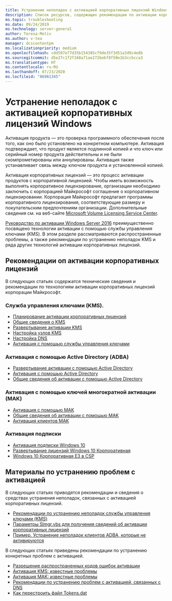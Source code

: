 ```yaml
---
title: Устранение неполадок с активацией корпоративных лицензий Windows
description: Список ресурсов, содержащих рекомендации по активации корпоративных лицензий и сведения об устранении неполадок, связанных с активацией.
ms.topic: troubleshooting
ms.date: 09/24/2019
ms.technology: server-general
author: Teresa-Motiv
ms.author: v-tea
manager: dcscontentpm
ms.localizationpriority: medium
ms.openlocfilehash: cdd597e77d35b154385cf9de35f3d51a3d9c4e8b
ms.sourcegitcommit: d5e27c1f2f168a71ae272bebf8f50e1b3ccbcca3
ms.translationtype: HT
ms.contentlocale: ru-RU
ms.lasthandoff: 07/23/2020
ms.locfileid: "86961345"
---
```

# <a name="troubleshooting-windows-volume-activation"></a>Устранение неполадок с активацией корпоративных лицензий Windows

Активация продукта — это проверка программного обеспечения после того, как оно было установлено на конкретном компьютере. Активация подтверждает, что продукт является подлинной копией и что ключ или серийный номер продукта действительны и не были скомпрометированы или аннулированы. Активация также устанавливает связь между ключом продукта и установленной копией.

Активация корпоративных лицензий — это процесс активации продуктов с корпоративной лицензией. Чтобы иметь возможность выполнять корпоративное лицензирование, организации необходимо заключить с корпорацией Майкрософт соглашение о корпоративном лицензировании. Корпорация Майкрософт предлагает программы корпоративного лицензирования, соответствующие размеру и покупательским предпочтениям организации. Дополнительные сведения см. на веб-сайте [Microsoft Volume Licensing Service Center](https://www.microsoft.com/Licensing/servicecenter/default.aspx).

[Руководство по активации Windows Server 2016](server-2016-activation.md) преимущественно посвящено технологии активации с помощью службы управления ключами (KMS). В этом разделе рассматриваются распространенные проблемы, а также рекомендации по устранению неполадок KMS и ряда других технологий активации корпоративных лицензий.

## <a name="best-practices-for-volume-activation"></a>Рекомендации оп активации корпоративных лицензий

В следующих статьях содержатся технические сведения и рекомендации по технологиям активации корпоративных лицензий корпорации Майкрософт.

### <a name="key-management-service-kms"></a>Служба управления ключами (KMS).

- [Планирование активации корпоративных лицензий](/windows/deployment/volume-activation/plan-for-volume-activation-client)
- [Общие сведения о KMS](/previous-versions/tn-archive/ff793434(v=technet.10))
- [Развертывание активации KMS](/previous-versions/tn-archive/ff793409%28v=technet.10%29)
- [Настройка узлов KMS](/previous-versions/tn-archive/ff793407%28v%3dtechnet.10%29)
- [Настройка DNS](/previous-versions/tn-archive/ff793405%28v%3dtechnet.10%29)
- [Активация с помощью службы управления ключами](/windows/deployment/volume-activation/activate-using-key-management-service-vamt)

### <a name="active-directory-based-activation-adba"></a>Активация с помощью Active Directory (ADBA)

- [Развертывание активации с помощью Active Directory](/previous-versions/windows/it-pro/windows-server-2012-r2-and-2012/dn502534%28v%3dws.11%29)
- [Активация с помощью Active Directory](/windows/deployment/volume-activation/activate-using-active-directory-based-activation-client)
- [Общие сведения об активации с помощью Active Directory](/windows/deployment/volume-activation/active-directory-based-activation-overview)

### <a name="multiple-activation-key-mak-activation"></a>Активация с помощью ключей многократной активации (MAK)

- [Активация с помощью MAK](/previous-versions/tn-archive/ff793438%28v=technet.10%29)
- [Общие сведения об активации с помощью MAK](/previous-versions/tn-archive/ff793435%28v%3dtechnet.10%29)
- [Активация клиентов MAK](/previous-versions/tn-archive/ff793398%28v%3dtechnet.10%29)

### <a name="subscription-activation"></a>Активация подписки

- [Активация подписки Windows 10](/windows/deployment/windows-10-subscription-activation)
- [Развертывание лицензий Windows 10 Корпоративная](/windows/deployment/deploy-enterprise-licenses)
- [Windows 10 Корпоративная E3 в CSP](/windows/deployment/windows-10-enterprise-e3-overview)

## <a name="resources-for-troubleshooting-activation-issues"></a>Материалы по устранению проблем с активацией

В следующих статьях приводятся рекомендации и сведения о средствах устранения неполадок, связанных с активацией корпоративных лицензий.

- [Рекомендации по устранению неполадок службы управления ключами (KMS)](activation-troubleshoot-kms-general.md)
- [Параметры Slmgr.vbs для получения сведений об активации корпоративных лицензий](activation-slmgr-vbs-options.md)
- [Пример. Устранение неполадок клиентов ADBA, которые не активируются](activation-troubleshoot-adba-clients.md)

В следующих статьях приведены рекомендации по устранению конкретных проблем с активацией.

- [Разрешение распространенных кодов ошибок активации](activation-error-codes.md)
- [Активация KMS: известные проблемы](activation-troubleshoot-KMS-issues.md)
- [Активация MAK: известные проблемы](activation-troubleshoot-MAK-issues.md)
- [Рекомендации по устранению проблем с активацией, связанных с DNS](common-troubleshooting-procedures-kms-dns.md)
- [Как перестроить файл Tokens.dat](activation-rebuild-tokens-dat-file.md)
